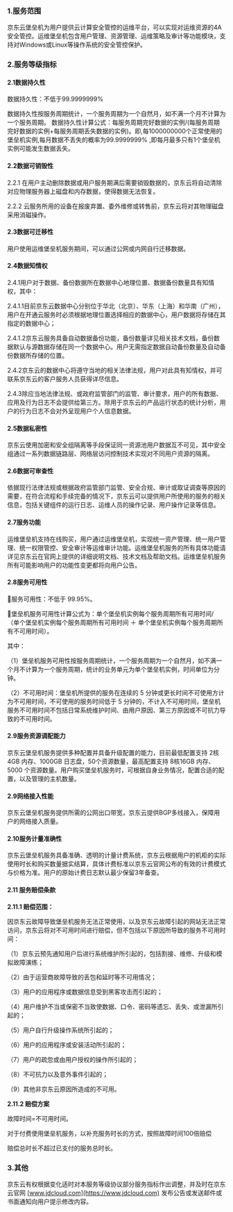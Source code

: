 ### 1.服务范围

京东云堡垒机为用户提供云计算安全管控的运维平台，可以实现对运维资源的4A安全管控。运维堡垒机包含用户管理、资源管理、运维策略及审计等功能模块，支持对Windows或Linux等操作系统的安全管控保护。

### 2.服务等级指标

#### 2.1数据持久性

数据持久性：不低于99.9999999%

数据持久性按服务周期统计，一个服务周期为一个自然月，如不满一个月不计算为一个服务周期。
数据持久性计算公式：每服务周期完好数据的实例/(每服务周期完好数据的实例+每服务周期丢失数据的实例)。即,每1000000000个正常使用的堡垒机实例,每月数据不丢失的概率为99.9999999% ,即每月最多只有1个堡垒机实例可能发生数据丢失。

#### 2.2数据可销毁性

2.2.1 在用户主动删除数据或用户服务期满后需要销毁数据的，京东云将自动清除对应物理服务器上磁盘和内存数据，使得数据无法恢复。

2.2.2 云服务所用的设备在报废弃置、委外维修或转售前，京东云将对其物理磁盘采用消磁操作。

#### 2.3数据可迁移性

用户使用运维堡垒机服务期间，可以通过公网或内网自行迁移数据。

#### 2.4数据知情权

2.4.1用户对于数据、备份数据所在数据中心地理位置、数据备份数量具有知情权，其中：

2.4.1.1目前京东云数据中心分别位于华北（北京）、华东（上海）和华南（广州），用户在开通云服务时必须根据地理位置选择相应的数据中心，用户数据将存储在其指定的数据中心；

2.4.1.2京东云服务具备自动数据备份功能，备份数量详见相关技术文档，备份数据默认与源数据存储在同一个数据中心。用户无需指定数据自动备份数量及自动备份数据所存储的位置。

2.4.2京东云的数据中心将遵守当地的相关法律法规，用户对此具有知情权，并可联系京东云的客户服务人员获得详尽信息。

2.4.3除应当地法律法规、或政府监管部门的监管、审计要求，用户的所有数据、应用及行为日志不会提供给第三方。除用于京东云的产品运行状态的统计分析，用户的行为日志不会对外呈现用户个人信息数据。

#### 2.5数据私密性

京东云使用加密和安全组隔离等手段保证同一资源池用户数据互不可见，其中安全组通过一系列数据链路层、网络层访问控制技术实现对不同用户资源的隔离。

#### 2.6数据可审查性

依据现行法律法规或根据政府监管部门监管、安全合规、审计或取证调查等原因的需要，在符合流程和手续完备的情况下，京东云可以提供用户所使用的服务的相关信息，包括关键组件的运行日志、运维人员的操作记录、用户操作记录等信息。

#### 2.7服务功能

运维堡垒机支持在线购买，用户通过运维堡垒机，实现统一资产管理、统一用户管理、统一权限管控、安全审计等运维审计功能。运维堡垒机服务的所有具体功能请详见京东云在官网上提供的详细说明文档、技术文档及帮助文档。运维堡垒机服务所有可能影响用户的功能性变更都将向用户公告。

#### 2.8服务可用性

服务可用性：不低于 99.95%。

堡垒机服务可用性计算公式为：单个堡垒机实例每个服务周期所有可用时间/（单个堡垒机实例每个服务周期所有可用时间 ＋ 单个堡垒机实例每个服务周期所有不可用时间）。

其中：

（1）堡垒机服务可用性按服务周期统计，一个服务周期为一个自然月，如不满一个月不计算为一个服务周期，统计的业务单元为单个堡垒机实例，时间单位为分钟。

（2）不可用时间：堡垒机所提供的服务在连续的 5 分钟或更长时间不可使用方计为不可用时间，不可使用的服务时间低于 5 分钟的，不计入不可用时间，堡垒机服务不可用时间不包括日常系统维护时间、由用户原因、第三方原因或不可抗力导致的不可用时间。

#### 2.9服务资源调配能力

京东云堡垒机服务提供多种配置并具备升级配置的能力，目前最低配置支持 2核4GB 内存、1000GB 日志盘，50个资源数量，最高配置支持 8核16GB 内存、5000 个资源数量。用户购买堡垒机服务时，可根据自身业务情况，配置合适的配置，以及管理的主机数量。

#### 2.9网络接入性能

京东云堡垒机服务提供所需的公网出口带宽，京东云提供BGP多线接入，保障用户的网络接入质量。

#### 2.10服务计量准确性

京东云堡垒机服务具备准确、透明的计量计费系统，京东云根据用户的机柜的实际使用时长和购买数量据实结算，具体计费标准以京东云官网公布的有效的计费模式与价格为准。用户的原始计费日志默认最少保留3年备查。

#### 2.11 服务赔偿条款

**2.11.1 赔偿范围：**

因京东云故障导致堡垒机服务无法正常使用，以及京东云故障引起的网站无法正常访问，京东云将对不可用时间进行赔偿，但不包括以下原因所导致的服务不可用时间：

（1）京东云预先通知用户后进行系统维护所引起的，包括割接、维修、升级和模拟故障演练；

（2）由于运营商故障导致的丢包和延时等不可用情况；

（3）用户的应用程序或数据信息受到黑客攻击而引起的；

（4）用户维护不当或保密不当致使数据、口令、密码等遗忘、丢失、或泄漏所引起的；

（5）用户自行升级操作系统所引起的；

（6）用户的应用程序或安装活动所引起的；

（7）用户的疏忽或由用户授权的操作所引起的；

（8）不可抗力以及意外事件引起的；

（9）其他非京东云原因所造成的不可用。

**2.11.2 赔偿方案**

故障时间=不可用时间。

对于付费使用堡垒机服务，以补充服务时长的方式，按照故障时间100倍赔偿

赔偿总时长不超过已支付的服务总时长。

### 3.其他

京东云有权根据变化适时对本服务等级协议部分服务指标作出调整，并及时在京东云官网 [www.jdcloud.com](https://www.jdcloud.com) 发布公告或发送邮件或书面通知向用户提示修改内容。

